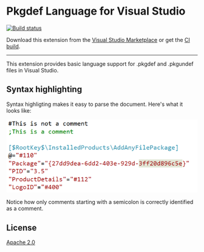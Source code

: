 # Pkgdef Language for Visual Studio

[![Build status](https://ci.appveyor.com/api/projects/status/j58qe769ym2e7ffs?svg=true)](https://ci.appveyor.com/project/madskristensen/pkgdeflanguage)

Download this extension from the [Visual Studio Marketplace](https://marketplace.visualstudio.com/items?itemName=MadsKristensen.PkgdefLanguage)
or get the [CI build](http://vsixgallery.com/extension/06278dd5-5d9d-4f27-a3e8-cd619b101a50/).

--------------------------------------

This extension provides basic language support for .pkgdef and .pkgundef files in Visual Studio.

## Syntax highlighting
Syntax highligting makes it easy to parse the document. Here's what it looks like:

![Colorization](art/colorization.png)

Notice how only comments starting with a semicolon is correctly identified as a comment. 

## License
[Apache 2.0](LICENSE)